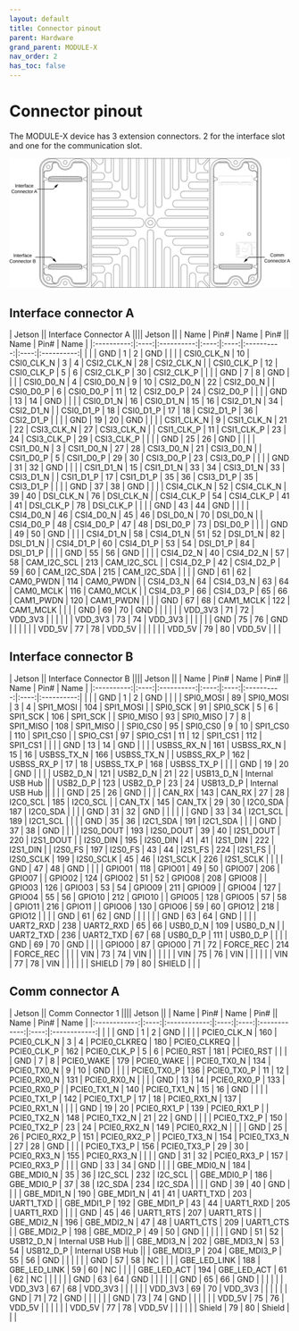 ```yaml
---
layout: default
title: Connector pinout
parent: Hardware
grand_parent: MODULE-X
nav_order: 2
has_toc: false
---
```


# Connector pinout

The MODULE-X device has 3 extension connectors. 2 for the interface slot and one for the communication slot.

![](/assets/images/pages/module-x/ConnectorPinout.svg)

## Interface connector A

| Jetson    || Interface Connector A                     |||| Jetson           ||
| Name       | Pin# | Name       | Pin#       || Name       | Pin# | Name       |
|:----------:|:----:|:----------:|:----:|:----:|:----------:|:----:|:----------:|
|            |      | GND        | 1    | 2    | GND        |      |            |
| CSI0_CLK_N | 10   | CSI0_CLK_N | 3    | 4    | CSI2_CLK_N | 28   | CSI2_CLK_N |
| CSI0_CLK_P | 12   | CSI0_CLK_P | 5    | 6    | CSI2_CLK_P | 30   | CSI2_CLK_P |
|            |      | GND        | 7    | 8    | GND        |      |            |
| CSI0_D0_N  | 4    | CSI0_D0_N  | 9    | 10   | CSI2_D0_N  | 22   | CSI2_D0_N  |
| CSI0_D0_P  | 6    | CSI0_D0_P  | 11   | 12   | CSI2_D0_P  | 24   | CSI2_D0_P  |
|            |      | GND        | 13   | 14   | GND        |      |            |
| CSI0_D1_N  | 16   | CSI0_D1_N  | 15   | 16   | CSI2_D1_N  | 34   | CSI2_D1_N  |
| CSI0_D1_P  | 18   | CSI0_D1_P  | 17   | 18   | CSI2_D1_P  | 36   | CSI2_D1_P  |
|            |      | GND        | 19   | 20   | GND        |      |            |
| CSI1_CLK_N | 9    | CSI1_CLK_N | 21   | 22   | CSI3_CLK_N | 27   | CSI3_CLK_N |
| CSI1_CLK_P | 11   | CSI1_CLK_P | 23   | 24   | CSI3_CLK_P | 29   | CSI3_CLK_P |
|            |      | GND        | 25   | 26   | GND        |      |            |
| CSI1_D0_N  | 3    | CSI1_D0_N  | 27   | 28   | CSI3_D0_N  | 21   | CSI3_D0_N  |
| CSI1_D0_P  | 5    | CSI1_D0_P  | 29   | 30   | CSI3_D0_P  | 23   | CSI3_D0_P  |
|            |      | GND        | 31   | 32   | GND        |      |            |
| CSI1_D1_N  | 15   | CSI1_D1_N  | 33   | 34   | CSI3_D1_N  | 33   | CSI3_D1_N  |
| CSI1_D1_P  | 17   | CSI1_D1_P  | 35   | 36   | CSI3_D1_P  | 35   | CSI3_D1_P  |
|            |      | GND        | 37   | 38   | GND        |      |            |
| CSI4_CLK_N | 52   | CSI4_CLK_N | 39   | 40   | DSI_CLK_N  | 76   | DSI_CLK_N  |
| CSI4_CLK_P | 54   | CSI4_CLK_P | 41   | 41   | DSI_CLK_P  | 78   | DSI_CLK_P  |
|            |      | GND        | 43   | 44   | GND        |      |            |
| CSI4_D0_N  | 46   | CSI4_D0_N  | 45   | 46   | DSI_D0_N   | 70   | DSI_D0_N   |
| CSI4_D0_P  | 48   | CSI4_D0_P  | 47   | 48   | DSI_D0_P   | 73   | DSI_D0_P   |
|            |      | GND        | 49   | 50   | GND        |      |            |
| CSI4_D1_N  | 58   | CSI4_D1_N  | 51   | 52   | DSI_D1_N   | 82   | DSI_D1_N   |
| CSI4_D1_P  | 60   | CSI4_D1_P  | 53   | 54   | DSI_D1_P   | 84   | DSI_D1_P   |
|            |      | GND        | 55   | 56   | GND        |      |            |
| CSI4_D2_N  | 40   | CSI4_D2_N  | 57   | 58   | CAM_I2C_SCL | 213 | CAM_I2C_SCL |
| CSI4_D2_P  | 42   | CSI4_D2_P  | 59   | 60   | CAM_I2C_SDA | 215 | CAM_I2C_SDA |
|            |      | GND        | 61   | 62   | CAM0_PWDN  | 114  | CAM0_PWDN  |
| CSI4_D3_N  | 64   | CSI4_D3_N  | 63   | 64   | CAM0_MCLK  | 116  | CAM0_MCLK  |
| CSI4_D3_P  | 66   | CSI4_D3_P  | 65   | 66   | CAM1_PWDN  | 120  | CAM1_PWDN  |
|            |      | GND        | 67   | 68   | CAM1_MCLK  | 122  | CAM1_MCLK  |
|            |      | GND        | 69   | 70   | GND        |      |            |
|            |      | VDD_3V3    | 71   | 72   | VDD_3V3    |      |            |
|            |      | VDD_3V3    | 73   | 74   | VDD_3V3    |      |            |
|            |      | GND        | 75   | 76   | GND        |      |            |
|            |      | VDD_5V     | 77   | 78   | VDD_5V     |      |            |
|            |      | VDD_5V     | 79   | 80   | VDD_5V     |      |            |

## Interface connector B

| Jetson    || Interface Connector B                     |||| Jetson           ||
| Name       | Pin# | Name       | Pin#       || Name       | Pin# | Name       |
|:----------:|:----:|:----------:|:----:|:----:|:----------:|:----:|:----------:|
|            |      | GND        | 1    | 2    | GND        |      |            |
| SPI0_MOSI  | 89   | SPI0_MOSI  | 3    | 4    | SPI1_MOSI  | 104  | SPI1_MOSI  |
| SPI0_SCK   | 91   | SPI0_SCK   | 5    | 6    | SPI1_SCK   | 106  | SPI1_SCK   |
| SPI0_MISO  | 93   | SPI0_MISO  | 7    | 8    | SPI1_MISO  | 108  | SPI1_MISO  |
| SPI0_CS0   | 95   | SPI0_CS0   | 9    | 10   | SPI1_CS0   | 110  | SPI1_CS0   |
| SPIO_CS1   | 97   | SPIO_CS1   | 11   | 12   | SPI1_CS1   | 112  | SPI1_CS1   |
|            |      | GND        | 13   | 14   | GND        |      |            |
| USBSS_RX_N | 161  | USBSS_RX_N | 15   | 16   | USBSS_TX_N | 166  | USBSS_TX_N |
| USBSS_RX_P | 162  | USBSS_RX_P | 17   | 18   | USBSS_TX_P | 168  | USBSS_TX_P |
|            |      | GND        | 19   | 20   | GND        |      |            |
| USB2_D_N   | 121  | USB2_D_N   | 21   | 22   | USB13_D_N  | Internal USB Hub ||
| USB2_D_P   | 123  | USB2_D_P   | 23   | 24   | USB13_D_P  | Internal USB Hub ||
|            |      | GND        | 25   | 26   | GND        |      |            |
| CAN_RX     | 143  | CAN_RX     | 27   | 28   | I2C0_SCL   | 185  | I2C0_SCL   |
| CAN_TX     | 145  | CAN_TX     | 29   | 30   | I2C0_SDA   | 187  | I2C0_SDA   |
|            |      | GND        | 31   | 32   | GND        |      |            |
|            |      | GND        | 33   | 34   | I2C1_SCL   | 189  | I2C1_SCL   |
|            |      | GND        | 35   | 36   | I2C1_SDA   | 191  | I2C1_SDA   |
|            |      | GND        | 37   | 38   | GND        |      |            |
| I2S0_DOUT  | 193  | I2S0_DOUT  | 39   | 40   | I2S1_DOUT  | 220  | I2S1_DOUT  |
| I2S0_DIN   | 195  | I2S0_DIN   | 41   | 41   | I2S1_DIN   | 222  | I2S1_DIN   |
| I2S0_FS    | 197  | I2S0_FS    | 43   | 44   | I2S1_FS    | 224  | I2S1_FS    |
| I2S0_SCLK  | 199  | I2S0_SCLK  | 45   | 46   | I2S1_SCLK  | 226  | I2S1_SCLK  |
|            |      | GND        | 47   | 48   | GND        |      |            |
| GPIO01     | 118  | GPIO01     | 49   | 50   | GPIO07     | 206  | GPIO07     |
| GPIO02     | 124  | GPIO02     | 51   | 52   | GPIO08     | 208  | GPIO08     |
| GPIO03     | 126  | GPIO03     | 53   | 54   | GPIO09     | 211  | GPIO09     |
| GPIO04     | 127  | GPIO04     | 55   | 56   | GPIO10     | 212  | GPIO10     |
| GPIO05     | 128  | GPIO05     | 57   | 58   | GPIO11     | 216  | GPIO11     |
| GPIO06     | 130  | GPIO06     | 59   | 60   | GPIO12     | 218  | GPIO12     |
|            |      | GND        | 61   | 62   | GND        |      |            |
|            |      | GND        | 63   | 64   | GND        |      |            |
| UART2_RXD  | 238  | UART2_RXD  | 65   | 66   | USB0_D_N   | 109  | USB0_D_N   |
| UART2_TXD  | 236  | UART2_TXD  | 67   | 68   | USB0_D_P   | 111  | USB0_D_P   |
|            |      | GND        | 69   | 70   | GND        |      |            |
| GPIO00     | 87   | GPIO00     | 71   | 72   | FORCE_REC  | 214  | FORCE_REC  |
|            |      | VIN        | 73   | 74   | VIN        |      |            |
|            |      | VIN        | 75   | 76   | VIN        |      |            |
|            |      | VIN        | 77   | 78   | VIN        |      |            |
|            |      | SHIELD     | 79   | 80   | SHIELD     |      |            |

## Comm connector A

| Jetson      || Comm Connector 1                              |||| Jetson             ||
| Name         | Pin# | Name         | Pin#       || Name         | Pin# | Name         |
|:------------:|:----:|:------------:|:----:|:----:|:------------:|:----:|:------------:|
|              |      | GND          | 1    | 2    | GND          |      |              |
| PCIE0_CLK_N  | 160  | PCIE0_CLK_N  | 3    | 4    | PCIE0_CLKREQ | 180  | PCIE0_CLKREQ |
| PCIE0_CLK_P  | 162  | PCIE0_CLK_P  | 5    | 6    | PCIE0_RST    | 181  | PCIE0_RST    |
|              |      | GND          | 7    | 8    | PCIE0_WAKE   | 179  | PCIE0_WAKE   |
| PCIE0_TX0_N  | 134  | PCIE0_TX0_N  | 9    | 10   | GND          |      |              |
| PCIE0_TX0_P  | 136  | PCIE0_TX0_P  | 11   | 12   | PCIE0_RX0_N  | 131  | PCIE0_RX0_N  |
|              |      | GND          | 13   | 14   | PCIE0_RX0_P  | 133  | PCIE0_RX0_P  |
| PCIE0_TX1_N  | 140  | PCIE0_TX1_N  | 15   | 16   | GND          |      |              |
| PCIE0_TX1_P  | 142  | PCIE0_TX1_P  | 17   | 18   | PCIE0_RX1_N  | 137  | PCIE0_RX1_N  |
|              |      | GND          | 19   | 20   | PCIE0_RX1_P  | 139  | PCIE0_RX1_P  |
| PCIE0_TX2_N  | 148  | PCIE0_TX2_N  | 21   | 22   | GND          |      |              |
| PCIE0_TX2_P  | 150  | PCIE0_TX2_P  | 23   | 24   | PCIE0_RX2_N  | 149  | PCIE0_RX2_N  |
|              |      | GND          | 25   | 26   | PCIE0_RX2_P  | 151  | PCIE0_RX2_P  |
| PCIE0_TX3_N  | 154  | PCIE0_TX3_N  | 27   | 28   | GND          |      |              |
| PCIE0_TX3_P  | 156  | PCIE0_TX3_P  | 29   | 30   | PCIE0_RX3_N  | 155  | PCIE0_RX3_N  |
|              |      | GND          | 31   | 32   | PCIE0_RX3_P  | 157  | PCIE0_RX3_P  |
|              |      | GND          | 33   | 34   | GND          |      |              |
| GBE_MDI0_N   | 184  | GBE_MDI0_N   | 35   | 36   | I2C_SCL      | 232  | I2C_SCL      |
| GBE_MDI0_P   | 186  | GBE_MDI0_P   | 37   | 38   | I2C_SDA      | 234  | I2C_SDA      |
|              |      | GND          | 39   | 40   | GND          |      |              |
| GBE_MDI1_N   | 190  | GBE_MDI1_N   | 41   | 41   | UART1_TXD    | 203  | UART1_TXD    |
| GBE_MDI1_P   | 192  | GBE_MDI1_P   | 43   | 44   | UART1_RXD    | 205  | UART1_RXD    |
|              |      | GND          | 45   | 46   | UART1_RTS    | 207  | UART1_RTS    |
| GBE_MDI2_N   | 196  | GBE_MDI2_N   | 47   | 48   | UART1_CTS    | 209  | UART1_CTS    |
| GBE_MDI2_P   | 198  | GBE_MDI2_P   | 49   | 50   | GND          |      |              |
|              |      | GND          | 51   | 52   | USB12_D_N    | Internal USB Hub   ||
| GBE_MDI3_N   | 202  | GBE_MDI3_N   | 53   | 54   | USB12_D_P    | Internal USB Hub   ||
| GBE_MDI3_P   | 204  | GBE_MDI3_P   | 55   | 56   | GND          |      |              |
|              |      | GND          | 57   | 58   | NC           |      |              |
| GBE_LED_LINK | 188  | GBE_LED_LINK | 59   | 60   | NC           |      |              |
| GBE_LED_ACT  | 194  | GBE_LED_ACT  | 61   | 62   | NC           |      |              |
|              |      | GND          | 63   | 64   | GND          |      |              |
|              |      | GND          | 65   | 66   | GND          |      |              |
|              |      | VDD_3V3      | 67   | 68   | VDD_3V3      |      |              |
|              |      | VDD_3V3      | 69   | 70   | VDD_3V3      |      |              |
|              |      | GND          | 71   | 72   | GND          |      |              |
|              |      | GND          | 73   | 74   | GND          |      |              |
|              |      | VDD_5V       | 75   | 76   | VDD_5V       |      |              |
|              |      | VDD_5V       | 77   | 78   | VDD_5V       |      |              |
|              |      | Shield       | 79   | 80   | Shield       |      |              |
